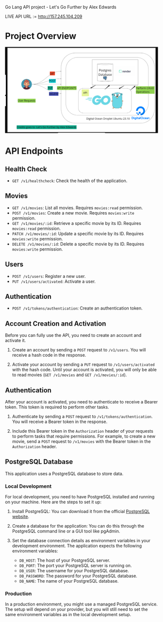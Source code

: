 Go Lang API project - Let's Go Further by Alex Edwards 

LIVE API URL := http://157.245.104.209

# Project Overview
![API OVERVIEW](https://raw.githubusercontent.com/mayura-andrew/greenlight-go-api/master/API_Overview.png)

# API Endpoints

## Health Check

- `GET /v1/healthcheck`: Check the health of the application.

## Movies

- `GET /v1/movies`: List all movies. Requires `movies:read` permission.
- `POST /v1/movies`: Create a new movie. Requires `movies:write` permission.
- `GET /v1/movies/:id`: Retrieve a specific movie by its ID. Requires `movies:read` permission.
- `PATCH /v1/movies/:id`: Update a specific movie by its ID. Requires `movies:write` permission.
- `DELETE /v1/movies/:id`: Delete a specific movie by its ID. Requires `movies:write` permission.

## Users

- `POST /v1/users`: Register a new user.
- `PUT /v1/users/activated`: Activate a user.

## Authentication

- `POST /v1/tokens/authentication`: Create an authentication token.



## Account Creation and Activation

Before you can fully use the API, you need to create an account and activate it.

1. Create an account by sending a `POST` request to `/v1/users`. You will receive a hash code in the response.

2. Activate your account by sending a `PUT` request to `/v1/users/activated` with the hash code. Until your account is activated, you will only be able to read movies (`GET /v1/movies` and `GET /v1/movies/:id`).

## Authentication

After your account is activated, you need to authenticate to receive a Bearer token. This token is required to perform other tasks.

1. Authenticate by sending a `POST` request to `/v1/tokens/authentication`. You will receive a Bearer token in the response.

2. Include this Bearer token in the `Authorization` header of your requests to perform tasks that require permissions. For example, to create a new movie, send a `POST` request to `/v1/movies` with the Bearer token in the `Authorization` header.


## PostgreSQL Database

This application uses a PostgreSQL database to store data. 

### Local Development

For local development, you need to have PostgreSQL installed and running on your machine. Here are the steps to set it up:

1. Install PostgreSQL: You can download it from the official [PostgreSQL website](https://www.postgresql.org/download/).

2. Create a database for the application: You can do this through the PostgreSQL command line or a GUI tool like pgAdmin.

3. Set the database connection details as environment variables in your development environment. The application expects the following environment variables:
   - `DB_HOST`: The host of your PostgreSQL server.
   - `DB_PORT`: The port your PostgreSQL server is running on.
   - `DB_USER`: The username for your PostgreSQL database.
   - `DB_PASSWORD`: The password for your PostgreSQL database.
   - `DB_NAME`: The name of your PostgreSQL database.

### Production

In a production environment, you might use a managed PostgreSQL service. The setup will depend on your provider, but you will still need to set the same environment variables as in the local development setup.
